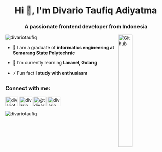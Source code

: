 <h1 align="center">Hi 👋, I'm Divario Taufiq Adiyatma</h1>
<h3 align="center">A passionate frontend developer from Indonesia</h3>

<img width="30%" align="right" alt="Github" src="https://user-images.githubusercontent.com/48678280/88862734-4903af80-d201-11ea-968b-9c939d88a37c.gif" />

<p align="left"> <img src="https://komarev.com/ghpvc/?username=divariotaufiq&label=Profile%20views&color=0e75b6&style=flat" alt="divariotaufiq" /> </p>

- 🔭 I am a graduate of **informatics engineering at Semarang State Polytechnic**

- 🌱 I’m currently learning **Laravel, Golang**

- ⚡ Fun fact **I study with enthusiasm**

<h3 align="left">Connect with me:</h3>
<p align="left">
<a href="https://instagram.com/divariotaufiq" target="blank"><img align="center" src="https://raw.githubusercontent.com/rahuldkjain/github-profile-readme-generator/master/src/images/icons/Social/instagram.svg" alt="divariotaufiq" height="30" width="40" /></a>
<a href="https://www.behance.net/divario taufiq adiyatma" target="blank"><img align="center" src="https://raw.githubusercontent.com/rahuldkjain/github-profile-readme-generator/master/src/images/icons/Social/behance.svg" alt="divario taufiq adiyatma" height="30" width="40" /></a>
<a href="https://medium.com/@tdivario1" target="blank"><img align="center" src="https://raw.githubusercontent.com/rahuldkjain/github-profile-readme-generator/master/src/images/icons/Social/medium.svg" alt="@tdivario1" height="30" width="40" /></a>
<a href="https://www.youtube.com/c/divario taufiq adiyatma" target="blank"><img align="center" src="https://raw.githubusercontent.com/rahuldkjain/github-profile-readme-generator/master/src/images/icons/Social/youtube.svg" alt="divario taufiq adiyatma" height="30" width="40" /></a>
</p>

<p><img align="left" src="https://github-readme-stats.vercel.app/api/top-langs?username=divariotaufiq&show_icons=true&locale=en&layout=compact" alt="divariotaufiq" /></p>
